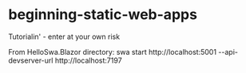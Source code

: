 # beginning-static-web-apps
Tutorialin' - enter at your own risk

From HelloSwa.Blazor directory: swa start http://localhost:5001 --api-devserver-url http://localhost:7197


